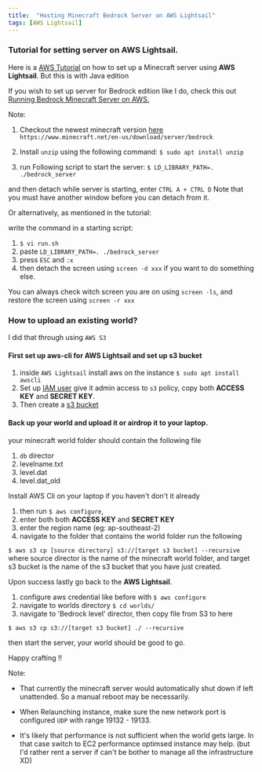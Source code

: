 ```yaml
---
title:  "Hosting Minecraft Bedrock Server on AWS Lightsail"
tags: [AWS Lightsail] 
---
```



### Tutorial for setting server on AWS Lightsail.
Here is a [AWS Tutorial](https://aws.amazon.com/getting-started/hands-on/run-your-own-minecraft-server/) on how to set up a Minecraft server using **AWS Lightsail**. But this is with Java edition

If you wish to set up server for Bedrock edition like I do, check this out [Running Bedrock Minecraft Server on AWS.](http://leonarduk.com/web/index.php/116-running-bedrock-minecraft-server-on-aws.html)


Note: 
1. Checkout the newest minecraft version [here](https://www.minecraft.net/en-us/download/server/bedrock) `https://www.minecraft.net/en-us/download/server/bedrock`

2. Install `unzip` using the following command: 
`$ sudo apt install unzip`

3. run Following script to start the server:
`$ LD_LIBRARY_PATH=. ./bedrock_server`

and then detach while server is starting, enter  `CTRL A + CTRL D`
Note that you must have another window before you can detach from it. 

Or alternatively, as mentioned in the tutorial:

write the command in a starting script:
1. `$ vi run.sh `
2. paste `LD_LIBRARY_PATH=. ./bedrock_server`
3. press `ESC` and `:x`
4. then detach the screen using `screen -d xxx` if you want to do something else.


   
You can always check witch screen you are on using `screen -ls`, and restore the screen using `screen -r xxx`


### How to upload an existing world?

I did that through using `AWS S3`


#### First set up aws-cli for **AWS Lightsail** and set up s3 bucket
1. inside `AWS Lightsail` install aws on the instance `$ sudo apt install awscli`
2. Set up [IAM user](https://docs.aws.amazon.com/IAM/latest/UserGuide/id_users_create.html) give it admin access to `s3`  policy, copy both **ACCESS KEY** and **SECRET KEY**. 
3. Then create a [s3 bucket](https://aws.amazon.com/s3/getting-started/)


#### Back up your world and upload it or airdrop it to your laptop.

your minecraft world folder should contain the following file
1. `db` director
2. levelname.txt
3. level.dat
4. level.dat_old

Install AWS Cli on your laptop if you haven't don't it already
1. then run `$ aws configure`,
2. enter both both **ACCESS KEY** and **SECRET KEY** 
3. enter the region name (eg: ap-southeast-2)
4. navigate to the folder that contains the world folder run the following 
  
`$ aws s3 cp [source directory] s3://[target s3 bucket] --recursive`
 where source director is the name of the minecraft world folder, and target s3 bucket is the name of the s3 bucket that you have just created.

Upon success lastly go back to the **AWS Lightsail**.
1. configure aws credential like before with `$ aws configure`
2. navigate to worlds directory `$ cd worlds/`
3. navigate to 'Bedrock level' director, then copy file from S3 to here

`$ aws s3 cp s3://[target s3 bucket] ./ --recursive`

then start the server, your world should be good to go.


Happy crafting !!


Note: 

- That currently the minecraft server would automatically shut down if left unattended. So a manual reboot may be necessarily. 

- When Relaunching instance, make sure the new network port is configured `UDP` with range 19132 - 19133.

- It's likely that performance is not sufficient when the world gets large. In that case switch to EC2 performance optimsed instance may help. (but I'd rather rent a server if can't be bother to manage all the infrastructure XD)